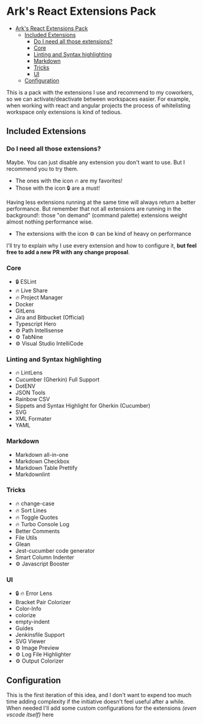 # Ark's React Extensions Pack

- [Ark's React Extensions Pack](#arks-react-extensions-pack)
  - [Included Extensions](#included-extensions)
    - [Do I need all those extensions?](#do-i-need-all-those-extensions)
    - [Core](#core)
    - [Linting and Syntax highlighting](#linting-and-syntax-highlighting)
    - [Markdown](#markdown)
    - [Tricks](#tricks)
    - [UI](#ui)
  - [Configuration](#configuration)

This is a pack with the extensions I use and recommend to my coworkers, so we can activate/deactivate between workspaces easier.
For example, when working with react and angular projects the process of whitelisting workspace only extensions is kind of tedious.

## Included Extensions

### Do I need all those extensions?

Maybe. You can just disable any extension you don't want to use.
But I recommend you to try them.
- The ones with the icon 🔥 are my favorites!
- Those with the icon 🔒 are a must!

Having less extensions running at the same time will always return a better performance.
But remember that not all extensions are running in the background!: those "on demand" (command palette) extensions weight almost nothing performance wise.
- The extensions with the icon ⚙️ can be kind of heavy on performance

I'll try to explain why I use every extension and how to configure it, **but feel free to add a new PR with any change proposal**.


### Core
- 🔒 ESLint
- 🔥 Live Share
- 🔥 Project Manager
- Docker
- GitLens
- Jira and Bitbucket (Official)
- Typescript Hero
- ⚙️ Path Intellisense
- ⚙️ TabNine
- ⚙️ Visual Studio IntelliCode

### Linting and Syntax highlighting
- 🔥 LintLens
- Cucumber (Gherkin) Full Support
- DotENV
- JSON Tools
- Rainbow CSV
- Sippets and Syntax Highlight for Gherkin (Cucumber)
- SVG
- XML Formater
- YAML

### Markdown
- Markdown all-in-one
- Markdown Checkbox
- Markdown Table Prettify
- Markdownlint

### Tricks
- 🔥 change-case
- 🔥 Sort Lines
- 🔥 Toggle Quotes
- 🔥 Turbo Console Log
- Better Comments
- File Utils
- Glean
- Jest-cucumber code generator
- Smart Column Indenter
- ⚙️ Javascript Booster

### UI
- 🔒 🔥 Error Lens
- Bracket Pair Colorizer
- Color-Info
- colorize
- empty-indent
- Guides
- Jenkinsfile Support
- SVG Viewer
- ⚙️ Image Preview
- ⚙️ Log File Highlighter
- ⚙️ Output Colorizer

## Configuration

This is the first iteration of this idea, and I don't want to expend too much time adding complexity if the initiative doesn't feel useful after a while.
When needed I'll add some custom configurations for the extensions _(even vscode itself)_ here

